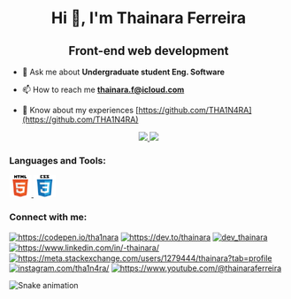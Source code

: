 <h1 align="center">Hi 👋, I'm Thainara Ferreira</h1>
<h2 align="center">Front-end web development</h2>

- 💬 Ask me about **Undergraduate student Eng. Software**

- 📫 How to reach me **thainara.f@icloud.com**

- 📄 Know about my experiences [https://github.com/THA1N4RA](https://github.com/THA1N4RA)

<div align="center">
  <a href="https://github.com/tha1n4ra">
    <img height="150em" src="https://github-readme-stats.vercel.app/api?username=tha1n4ra&count_private=true&include_all_commits=true&show_icons=true&theme=dark&hide_border=false&show_owner=true"/>
    <img height="150em" src="https://github-readme-stats.vercel.app/api/top-langs/?username=tha1n4ra&theme=dark&hide_border=false&&layout=compact"/>
  </a>
</div>

<h3 align="left">Languages and Tools:</h3>
<a href="https://www.w3.org/html/" target="_blank" rel="noreferrer"> <img src="https://raw.githubusercontent.com/devicons/devicon/master/icons/html5/html5-original-wordmark.svg" alt="html5" width="40" height="40"/> 
<a align="left"> <a href="https://www.w3schools.com/css/" target="_blank" rel="noreferrer"> <img src="https://raw.githubusercontent.com/devicons/devicon/master/icons/css3/css3-original-wordmark.svg" alt="css3" width="40" height="40"/> </a> 
<p>



<h3 align="left">Connect with me:</h3>
<p align="left">
<a href="https://codepen.io/https://codepen.io/tha1nara" target="blank"><img align="center" src="https://raw.githubusercontent.com/rahuldkjain/github-profile-readme-generator/master/src/images/icons/Social/codepen.svg" alt="https://codepen.io/tha1nara" height="30" width="40" /></a>
<a href="https://dev.to/https://dev.to/thainara" target="blank"><img align="center" src="https://raw.githubusercontent.com/rahuldkjain/github-profile-readme-generator/master/src/images/icons/Social/devto.svg" alt="https://dev.to/thainara" height="30" width="40" /></a>
<a href="https://twitter.com/dev_thainara" target="blank"><img align="center" src="https://raw.githubusercontent.com/rahuldkjain/github-profile-readme-generator/master/src/images/icons/Social/twitter.svg" alt="dev_thainara" height="30" width="40" /></a>
<a href="https://linkedin.com/in/https://www.linkedin.com/in/-thainara/" target="blank"><img align="center" src="https://raw.githubusercontent.com/rahuldkjain/github-profile-readme-generator/master/src/images/icons/Social/linked-in-alt.svg" alt="https://www.linkedin.com/in/-thainara/" height="30" width="40" /></a>
<a href="https://stackoverflow.com/users/https://meta.stackexchange.com/users/1279444/thainara?tab=profile" target="blank"><img align="center" src="https://raw.githubusercontent.com/rahuldkjain/github-profile-readme-generator/master/src/images/icons/Social/stack-overflow.svg" alt="https://meta.stackexchange.com/users/1279444/thainara?tab=profile" height="30" width="40" /></a>
<a href="https://instagram.com/instagram.com/tha1n4ra/" target="blank"><img align="center" src="https://raw.githubusercontent.com/rahuldkjain/github-profile-readme-generator/master/src/images/icons/Social/instagram.svg" alt="instagram.com/tha1n4ra/" height="30" width="40" /></a>
<a href="https://www.youtube.com/c/https://www.youtube.com/@thainaraferreira" target="blank"><img align="center" src="https://raw.githubusercontent.com/rahuldkjain/github-profile-readme-generator/master/src/images/icons/Social/youtube.svg" alt="https://www.youtube.com/@thainaraferreira" height="30" width="40" /></a>
</p>

  ![Snake animation](https://github.com/tha1n4ra/tha1n4ra/blob/output/github-contribution-grid-snake.svg)
